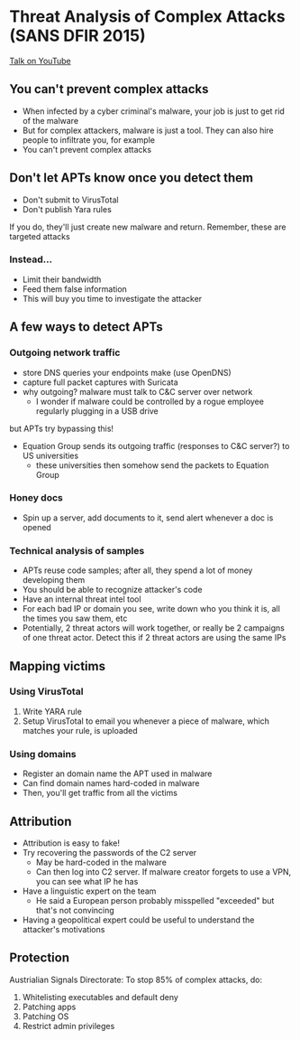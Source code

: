 # Threat Analysis of Complex Attacks (SANS DFIR 2015)

[Talk on YouTube](https://www.youtube.com/watch?v=Yh1XZf0hLS4)

## You can't prevent complex attacks

- When infected by a cyber criminal's malware, your job is just to get rid of the malware
- But for complex attackers, malware is just a tool. They can also hire people to infiltrate you, for example
- You can't prevent complex attacks

## Don't let APTs know once you detect them

- Don't submit to VirusTotal
- Don't publish Yara rules

If you do, they'll just create new malware and return. Remember, these are targeted attacks

### Instead...

- Limit their bandwidth
- Feed them false information
- This will buy you time to investigate the attacker

## A few ways to detect APTs

### Outgoing network traffic

- store DNS queries your endpoints make (use OpenDNS)
- capture full packet captures with Suricata
- why outgoing? malware must talk to C&C server over network
  - I wonder if malware could be controlled by a rogue employee regularly plugging in a USB drive

but APTs try bypassing this!

- Equation Group sends its outgoing traffic (responses to C&C server?) to US universities
  - these universities then somehow send the packets to Equation Group

### Honey docs

- Spin up a server, add documents to it, send alert whenever a doc is opened

### Technical analysis of samples

- APTs reuse code samples; after all, they spend a lot of money developing them
- You should be able to recognize attacker's code
- Have an internal threat intel tool
- For each bad IP or domain you see, write down who you think it is, all the times you saw them, etc
- Potentially, 2 threat actors will work together, or really be 2 campaigns of one threat actor. Detect this if 2 threat actors are using the same IPs

## Mapping victims

### Using VirusTotal

1. Write YARA rule
2. Setup VirusTotal to email you whenever a piece of malware, which matches your rule, is uploaded

### Using domains

- Register an domain name the APT used in malware
- Can find domain names hard-coded in malware
- Then, you'll get traffic from all the victims

## Attribution

- Attribution is easy to fake!
- Try recovering the passwords of the C2 server
  - May be hard-coded in the malware
  - Can then log into C2 server. If malware creator forgets to use a VPN, you can see what IP he has
- Have a linguistic expert on the team
  - He said a European person probably misspelled "exceeded" but that's not convincing
- Having a geopolitical expert could be useful to understand the attacker's motivations

## Protection

Austrialian Signals Directorate: To stop 85% of complex attacks, do:

1. Whitelisting executables and default deny
2. Patching apps
3. Patching OS
4. Restrict admin privileges

